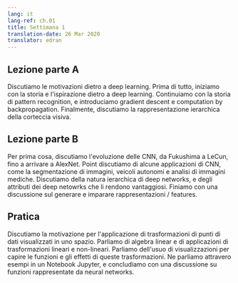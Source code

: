 ```yaml
---
lang: it
lang-ref: ch.01
title: Settimana 1
translation-date: 26 Mar 2020
translator: edran
---
```



## Lezione parte A

Discutiamo le motivazioni dietro a deep learning. Prima di tutto, iniziamo con la storia e l'ispirazione dietro a deep learning.
Continuiamo con la storia di pattern recognition, e introduciamo gradient
descent e computation by backpropagation.
Finalmente, discutiamo la rappresentazione ierarchica della corteccia visiva.


## Lezione parte B

Per prima cosa, discutiamo l'evoluzione delle CNN, da Fukushima a LeCun, fino a
arrivare a AlexNet. Point discutiamo di alcune applicazioni di CNN, come la
segmentazione di immagini, veicoli autonomi e analisi di immagini mediche.
Discutiamo della natura ierarchica di deep networks, e degli attributi dei deep
netowrks che li rendono vantaggiosi. Finiamo con una discussione sul generare e
imparare rappresentazioni / features.


## Pratica

Discutiamo la motivazione per l'applicazione di trasformazioni di punti di dati
visualizzati in uno spazio. Parliamo di algebra linear e di applicazioni di
trasformazioni lineari e non-lineari. Parliamo dell'usuo di visualizzazioni per
capire le funzioni e gli effetti di queste trasformazioni. Ne parliamo attravero
esempi in un Notebook Jupyter, e concludiamo con una discussione su funzioni
rappresentate da neural networks.
